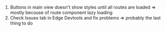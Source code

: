 1. Buttons in main view doesn't show styles until all routes are loaded => mostly becouse of route component lazy loading
2. Check Issues tab in Edge Devtools and fix problems => probably the last thing to do
